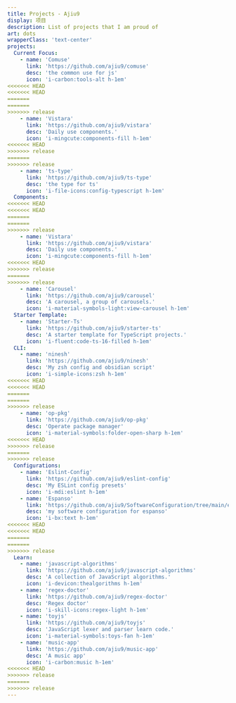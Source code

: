 ```yaml
---
title: Projects - Ajiu9
display: 项目
description: List of projects that I am proud of
art: dots
wrapperClass: 'text-center'
projects:
  Current Focus:
    - name: 'Comuse'
      link: 'https://github.com/ajiu9/comuse'
      desc: 'the common use for js'
      icon: 'i-carbon:tools-alt h-1em'
<<<<<<< HEAD
<<<<<<< HEAD
=======
=======
>>>>>>> release
    - name: 'Vistara'
      link: 'https://github.com/ajiu9/vistara'
      desc: 'Daily use components.'
      icon: 'i-mingcute:components-fill h-1em'
<<<<<<< HEAD
>>>>>>> release
=======
>>>>>>> release
    - name: 'ts-type'
      link: 'https://github.com/ajiu9/ts-type'
      desc: 'the type for ts'
      icon: 'i-file-icons:config-typescript h-1em'
  Components:
<<<<<<< HEAD
<<<<<<< HEAD
=======
=======
>>>>>>> release
    - name: 'Vistara'
      link: 'https://github.com/ajiu9/vistara'
      desc: 'Daily use components.'
      icon: 'i-mingcute:components-fill h-1em'
<<<<<<< HEAD
>>>>>>> release
=======
>>>>>>> release
    - name: 'Carousel'
      link: 'https://github.com/ajiu9/carousel'
      desc: 'A carousel, a group of carousels.'
      icon: 'i-material-symbols-light:view-carousel h-1em'
  Starter Template:
    - name: 'Starter-Ts'
      link: 'https://github.com/ajiu9/starter-ts'
      desc: 'A starter template for TypeScript projects.'
      icon: 'i-fluent:code-ts-16-filled h-1em'
  CLI:
    - name: 'ninesh'
      link: 'https://github.com/ajiu9/ninesh'
      desc: 'My zsh config and obsidian script'
      icon: 'i-simple-icons:zsh h-1em'
<<<<<<< HEAD
<<<<<<< HEAD
=======
=======
>>>>>>> release
    - name: 'op-pkg'
      link: 'https://github.com/ajiu9/op-pkg'
      desc: 'Operate package manager'
      icon: 'i-material-symbols:folder-open-sharp h-1em'
<<<<<<< HEAD
>>>>>>> release
=======
>>>>>>> release
  Configurations:
    - name: 'Eslint-Config'
      link: 'https://github.com/ajiu9/eslint-config'
      desc: 'My ESLint config presets'
      icon: 'i-mdi:eslint h-1em'
    - name: 'Espanso'
      link: 'https://github.com/ajiu9/SoftwareConfiguration/tree/main/espanso'
      desc: 'my software configuration for espanso'
      icon: 'i-bx:text h-1em'
<<<<<<< HEAD
<<<<<<< HEAD
=======
=======
>>>>>>> release
  Learn:
    - name: 'javascript-algorithms'
      link: 'https://github.com/ajiu9/javascript-algorithms'
      desc: 'A collection of JavaScript algorithms.'
      icon: 'i-devicon:thealgorithms h-1em'
    - name: 'regex-doctor'
      link: 'https://github.com/ajiu9/regex-doctor'
      desc: 'Regex doctor'
      icon: 'i-skill-icons:regex-light h-1em'
    - name: 'toyjs'
      link: 'https://github.com/ajiu9/toyjs'
      desc: 'JavaScript lexer and parser learn code.'
      icon: 'i-material-symbols:toys-fan h-1em'
    - name: 'music-app'
      link: 'https://github.com/ajiu9/music-app'
      desc: 'A music app'
      icon: 'i-carbon:music h-1em'
<<<<<<< HEAD
>>>>>>> release
=======
>>>>>>> release
---
```


<!-- @layout-full-width -->

<ListProjects :projects="frontmatter.projects" />
